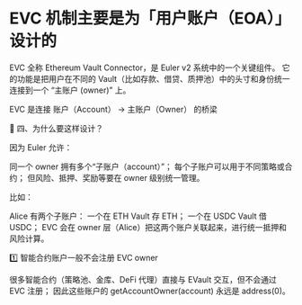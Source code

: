 # EVC 机制主要是为「用户账户（EOA）」设计的

EVC 全称 Ethereum Vault Connector，是 Euler v2 系统中的一个关键组件。
它的功能是把用户在不同的 Vault（比如存款、借贷、质押池）中的头寸和身份统一连接到一个 “主账户 (owner)” 上。

EVC 是连接 账户（Account） → 主账户（Owner） 的桥梁

🧩 四、为什么要这样设计？

因为 Euler 允许：

同一个 owner 拥有多个“子账户（account）”；
每个子账户可以用于不同策略或合约；
但风险、抵押、奖励等要在 owner 级别统一管理。

比如：

Alice 有两个子账户：
一个在 ETH Vault 存 ETH；
一个在 USDC Vault 借 USDC；
EVC 会在 owner 层（Alice）把这两个账户关联起来，进行统一抵押和风险计算。


1️⃣ 智能合约账户一般不会注册 EVC owner

很多智能合约（策略池、金库、DeFi 代理）直接与 EVault 交互，但不会通过 EVC 注册；
因此这些账户的 getAccountOwner(account) 永远是 address(0)。